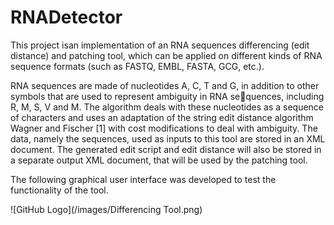 # RNADetector
This project isan implementation of an RNA sequences differencing (edit 
distance) and patching tool, which can be applied on different kinds of RNA sequence formats (such as
FASTQ, EMBL, FASTA, GCG, etc.).

RNA sequences are made of nucleotides A, C, T and G, in addition to other symbols that are used to represent ambiguity in RNA sequences, including R, M, S, V and M. The algorithm deals with these nucleotides as a sequence of characters and uses an 
adaptation of the string edit distance algorithm Wagner and Fischer [1] with cost modifications to deal with ambiguity. 
The data, namely the sequences, used as inputs to this tool are stored in an XML document. The generated edit script 
and edit distance will also be stored in a separate output XML document, that will be used by the patching tool.

The following graphical user interface was developed to test the functionality of the tool.

![GitHub Logo](/images/Differencing Tool.png)


